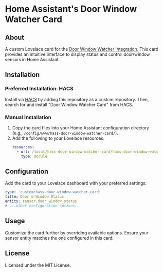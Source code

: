 # Home Assistant's Door Window Watcher Card

## About
A custom Lovelace card for the [Door Window Watcher Integration](https://github.com/Scarfsail/hass-door-window-watcher). This card provides an intuitive interface to display status and control door/window sensors in Home Assistant.

## Installation
### Preferred Installation: HACS
Install via [HACS](https://hacs.xyz/) by adding this repository as a custom repository. Then, search for and install "Door Window Watcher Card" from HACS.

### Manual Installation
1. Copy the card files into your Home Assistant configuration directory (e.g., `/config/www/hass-door-window-watcher-card/`).
2. Add the following to your Lovelace resources:
   ```yaml
   resources:
     - url: /local/hass-door-window-watcher-card/hass-door-window-watcher-card.js
       type: module
   ```

## Configuration
Add the card to your Lovelace dashboard with your preferred settings:
```yaml
type: 'custom:hass-door-window-watcher-card'
title: Door & Window Status
entity: sensor.door_window_status
# ...other configuration options...
```

## Usage
Customize the card further by overriding available options. Ensure your sensor entity matches the one configured in this card.


## License
Licensed under the MIT License.



